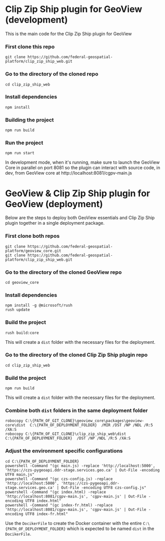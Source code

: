 # Clip Zip Ship plugin for GeoView (development)
This is the main code for the Clip Zip Ship plugin for GeoView

### First clone this repo

```
git clone https://github.com/federal-geospatial-platform/clip_zip_ship_web.git
```

### Go to the directory of the cloned repo

```
cd clip_zip_ship_web
```

### Install dependencies

```
npm install
```

### Building the project

```
npm run build
```

### Run the project

```
npm run start
```

In development mode, when it's running, make sure to launch the GeoView Core in parallel on port 8081 so the plugin can interact with source code, in dev, from GeoView core at http://localhost:8081/cgpv-main.js


# GeoView & Clip Zip Ship plugin for GeoView (deployment)
Below are the steps to deploy both GeoView essentials and Clip Zip Ship plugin together in a single deployment package.

### First clone both repos

```
git clone https://github.com/federal-geospatial-platform/geoview_core.git
git clone https://github.com/federal-geospatial-platform/clip_zip_ship_web.git
```

### Go to the directory of the cloned GeoView repo

```
cd geoview_core
```

### Install dependencies

```
npm install -g @microsoft/rush
rush update
```

### Build the project

```
rush build:core
```

This will create a `dist` folder with the necessary files for the deployment.

### Go to the directory of the cloned Clip Zip Ship plugin repo

```
cd clip_zip_ship_web
```

### Build the project

```
npm run build
```

This will create a `dist` folder with the necessary files for the deployment.

### Combine both `dist` folders in the same deployment folder

```
robocopy C:\{PATH_OF_GIT_CLONE}\geoview_core\packages\geoview-core\dist  C:\{PATH_OF_DEPLOYMENT_FOLDER}  /MIR /DST /NP /NDL /R:5 /XA:S
robocopy C:\{PATH_OF_GIT_CLONE}\clip_zip_ship_web\dist                   C:\{PATH_OF_DEPLOYMENT_FOLDER}  /DST /NP /NDL /R:5 /XA:S
```

### Adjust the environment specific configurations

```
cd C:\{PATH_OF_DEPLOYMENT_FOLDER}
powershell -Command "(gc main.js) -replace 'http://localhost:5000', 'https://czs-pygeoapi.ddr-stage.services.geo.ca' | Out-File -encoding UTF8 main.js"
powershell -Command "(gc czs-config.js) -replace 'http://localhost:5000', 'https://czs-pygeoapi.ddr-stage.services.geo.ca' | Out-File -encoding UTF8 czs-config.js"
powershell -Command "(gc index.html) -replace 'http://localhost:8081/cgpv-main.js', 'cgpv-main.js' | Out-File -encoding UTF8 index.html"
powershell -Command "(gc index-fr.html) -replace 'http://localhost:8081/cgpv-main.js', 'cgpv-main.js' | Out-File -encoding UTF8 index-fr.html"
```

Use the `DocikerFile` to create the Docker container with the entire `C:\{PATH_OF_DEPLOYMENT_FOLDER}` which is expected to be named `dist` in the `DocikerFile`.
